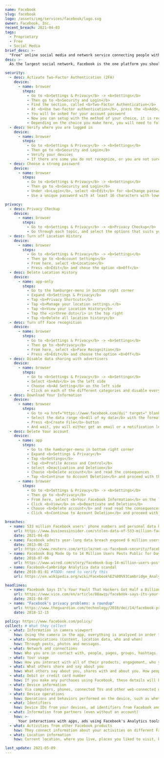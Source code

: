 ```yaml
---
name: Facebook
slug: facebook
logo: /assets/img/services/facebook/logo.svg
owner: Facebook, Inc.
recent_breach: 2021-04-03
tags:
  - Proprietary
  - Free
  - Social Media
brief_desc: >-
  "Free" online social media and network service connecting people with friends, family, classmates and more.
desc: >-
  As the largest social network, Facebook is the one platform you should be very careful with, because of how much data you provide them with can have big consequences for you in the future.

security:
  - desc: Activate Two-Factor Authentication (2FA)
    device:
      - name: browser
        steps:
          - Go to <b>Settings & Privacy</b> -> <b>Settings</b>
          - Then go to <b>Security and Login</b>
          - Find the section, called <b>Two-Factor Authentication</b>
          - At <b>Use two-factor authentication</b>, press the <b>Add</b>-button
          - You will be asked for your account password
          - Now you can setup with the method of your choice, it is recommended to use an <b>Authentication App</b> instead of <b>Text Message (SMS)</b>
          - Depending on the choice you make here, you will need to follow the instructions with the method you choose.
  - desc: Verify where you are logged in
    device:
      - name: browser
        steps:
          - Go to <b>Settings & Privacy</b> -> <b>Settings</b>
          - Then go to <b>Security and Login</b>
          - Verify your devices
          - If there are some you do not recognize, or you are not sure, it is recommended to use <b>Log out of all sessions</b>-button.
  - desc: Choose a strong password
    device:
      - name: browser
        steps:
          - Go to <b>Settings & Privacy</b> -> <b>Settings</b>
          - Then go to <b>Security and Login</b>
          - Under <b>Login</b>, select <b>Edit</b> for <b>Change password</b>
          - Use a unique password with at least 16 characters with lower- and uppercase characters, numbers and special symbols. (preferably from a <a href="/password-manager">password manager</a>)

privacy:
  - desc: Privacy Checkup
    device:
      - name: browser
        steps:
          - Go to <b>Settings & Privacy</b> -> <b>Privacy Checkup</b>
          - Go through each topic, and select the options that suits you the most
  - desc: Turn off Location History
    device:
      - name: browser
        steps:
          - Go to <b>Settings & Privacy</b> -> <b>Settings</b>
          - Then go to <b>Account Settings</b>
          - From here, select <b>Location</b>
          - Press <b>Edit</b> and chose the option <b>Off</b>
  - desc: Delete Location History
    device:
      - name: app-only
        steps:
          - Go to the hamburger-menu in bottom right corner
          - Expand <b>Settings & Privacy</b>
          - Tap <b>Privacy Shortcuts</b>
          - Tap <b>Manage your location settings.</b>
          - Tap <b>View your Location History</b>
          - Tap the <i>three dots</i> in the top right
          - Tap <b>Delete all location history</b>
  - desc: Turn off Face recognition
    device:
      - name: browser
        steps:
          - Go to <b>Settings & Privacy</b> -> <b>Settings</b>
          - Then go to <b>Privacy</b>
          - From here, select <b>Face Recognition</b>
          - Press <b>Edit</b> and choose the option <b>Off</b>
  - desc: Disable data sharing with advertisers
    device:
      - name: browser
        steps:
          - Go to <b>Settings & Privacy</b> -> <b>Settings</b>
          - Select <b>Ads</b> on the left side
          - Choose <b>Ad Setting</b> on the left side
          - Click on each of the different categories and disable everything
  - desc: Download Your Information
    device:
      - name: browser
        steps:
          - Go to <a href="https://www.facebook.com/dyi" target="_blank">facebook.com/dyi</a>
          - Select the data range <b>All of my data</b> with the format of your choosing (HTML is easy to understand, it can be opened in the browser)
          - Press <b>Create File</b>-button
          - And wait, you will either get an email or a notification letting you know when you can download the data.
  - desc: Delete Your account
    device:
      - name: app
        steps:
          - Go to the hamburger-menu in bottom right corner
          - Expand <b>Settings & Privacy</b>
          - Tap <b>Settings</b>
          - Tap <b>Profile Access and Control</b>
          - Select <Deactivation and Deletion</b>
          - Choose <b>Delete account</b> and read the consequences
          - Tap <b>Continue to Account Deletion</b> and proceed with the in-app instructions
      - name: browser
        steps:
          - Go to <b>Settings & Privacy</b> -> <b>Settings</b>
          - Then go to <b>Privacy</b>
          - From here, select <b>Your Facebook Information</b> on the left side
          - Click <b>View</b> on <b>Deactivate and Deletion</b>
          - Choose <b>Delete account</b> and read read the consequences
          - Click <b>Continue to Account Deletion</b> and proceed with the instructions

breaches:
  - name: 533 million Facebook users' phone numbers and personal data have been leaked online
    url: https://www.businessinsider.com/stolen-data-of-533-million-facebook-users-leaked-online-2021-4
    date: 2021-04-03
  - name: Facebook admits year-long data breach exposed 6 million users
    date: 2013-06-22
    url: https://www.reuters.com/article/net-us-facebook-security/facebook-admits-year-long-data-breach-exposed-6-million-users-idUSBRE95K18Y20130621
  - name: Facebook Bug Made Up to 14 Million Users Posts Public for Days
    date: 2018-07-06
    url: https://www.wired.com/story/facebook-bug-14-million-users-posts-public/
  - name: Facebook–Cambridge Analytica data scandal
    date: 2018-01-01 #TODO: need to verify this
    url: https://en.wikipedia.org/wiki/Facebook%E2%80%93Cambridge_Analytica_data_scandal

headlines:
  - name: Facebook Says It’s Your Fault That Hackers Got Half a Billion User Phone Numbers
    url: https://www.vice.com/en/article/88awzp/facebook-says-its-your-fault-that-hackers-got-half-a-billion-user-phone-numbers
    date: 2021-04-07
  - name: "Facebook's privacy problems: a roundup"
    url: https://www.theguardian.com/technology/2018/dec/14/facebook-privacy-problems-roundup
    date: 2018-12-15

policy: https://www.facebook.com/policy/
collect: # What they collect
  - what: Information in camera viewport
    how: Using the camera in the app, everything is analyzed in order to provide filters, masks and tips for using the camera.
  - what: Communications (Content, location data, who and when)
    how: Through posts, photos and messages.
  - what: Network and connections
    how: Who you are in contact with, people, pages, groups, hashtags.
  - what: Your usage
    how: How you interact with all of their products, engagement, who you share with, duration of interaction.
  - what: What others share and say about you
    how: What others say about you, shares with and about you. How people interacts with your profile, and imports from address books.
  - what: Debit or credit card number
    how: If you make any purchases using Facebook, these details will be saved and collected for 7 years.
  - what: Device information
    how: Via computers, phones, connected TVs and other web-connected device. Operating system, hardware and software versions, battery level, signal strength, available storage space, browser type, app and file names, types and plugins (browsers).
  - what: Device operations
    how: Operations and behaviors performed on the device, such as whether a window is foregrounded or backgrounded, mouse movements.
  - what: Identifiers
    how: Device IDs from your devices, ad identifiers from Facebook and other services, family device IDs.
  - what: Information from partners (even without an account)
    how: >-
      Your interactions with apps, ads using Facebook's Analytics tools. These partners provide information about your activities off Facebook - including information about your device, websites you visit, purchases you make, the ads yu see, and how you use their services, whether or not you have a Facebook account or are logged into Facebook.
  - what: Activities from other Facebook products
    how: They connect information about your activities on different Facebook products and devices.
  - what: Location information
    how: Current location, where you live, places you liked to visit, businesses and people near you to see what you enjoy and might enjoy.

last_update: 2021-05-09
---
```

